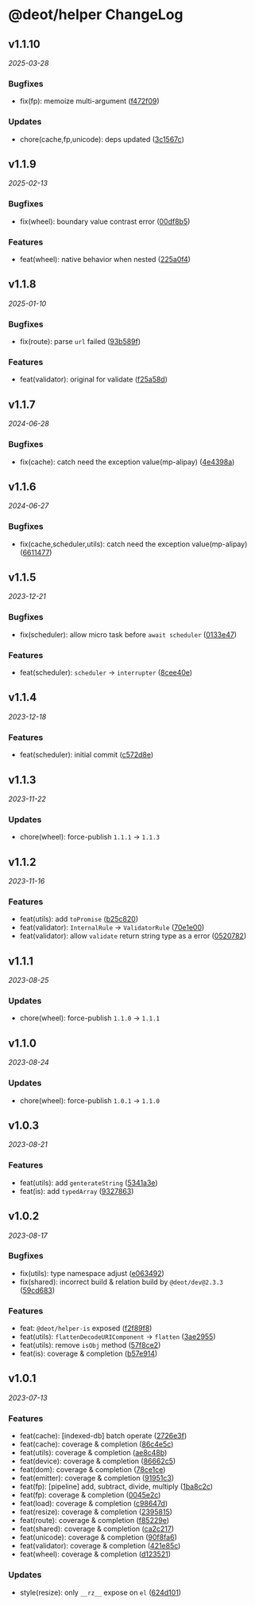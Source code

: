 # @deot/helper ChangeLog

## v1.1.10

_2025-03-28_

### Bugfixes

- fix(fp): memoize multi-argument ([f472f09](https://github.com/deot/helper/commit/f472f0920c8855823d1e6504388f34914118f298))

### Updates

- chore(cache,fp,unicode): deps updated ([3c1567c](https://github.com/deot/helper/commit/3c1567ca60eaa19e78e52e52945d75eeb6b7c2a0))

## v1.1.9

_2025-02-13_

### Bugfixes

- fix(wheel): boundary value contrast error ([00df8b5](https://github.com/deot/helper/commit/00df8b5da36ada0832fc4f18a65f38fcaf391b54))

### Features

- feat(wheel): native behavior when nested ([225a0f4](https://github.com/deot/helper/commit/225a0f41356b42700eae10fa4c0492e14080417f))

## v1.1.8

_2025-01-10_

### Bugfixes

- fix(route):  parse `url` failed ([93b589f](https://github.com/deot/helper/commit/93b589f49d787b888c9b735da4f84e549f596092))

### Features

- feat(validator): original for validate ([f25a58d](https://github.com/deot/helper/commit/f25a58d71af3179616106682bee03d909e243822))

## v1.1.7

_2024-06-28_

### Bugfixes

- fix(cache): catch need the exception value(mp-alipay) ([4e4398a](https://github.com/deot/helper/commit/4e4398a98200f818c44c866d740a7df43c7120e4))

## v1.1.6

_2024-06-27_

### Bugfixes

- fix(cache,scheduler,utils): catch need the exception value(mp-alipay) ([6611477](https://github.com/deot/helper/commit/661147703e8f19acb22928b5272b9cabe2af3eed))

## v1.1.5

_2023-12-21_

### Bugfixes

- fix(scheduler): allow micro task before `await scheduler` ([0133e47](https://github.com/deot/helper/commit/0133e4717576c708d773a3f170477222abbdf881))

### Features

- feat(scheduler): `scheduler` -> `interrupter` ([8cee40e](https://github.com/deot/helper/commit/8cee40e634c92334ac209558fe9e0b146c39ef9b))

## v1.1.4

_2023-12-18_

### Features

- feat(scheduler): initial commit ([c572d8e](https://github.com/deot/helper/commit/c572d8e24340302ffe3ed4683062119cfe94ffe5))

## v1.1.3

_2023-11-22_

### Updates

- chore(wheel): force-publish `1.1.1` -> `1.1.3`

## v1.1.2

_2023-11-16_

### Features

- feat(utils): add `toPromise` ([b25c820](https://github.com/deot/helper/commit/b25c820250f686798dde2c0c1f1cd34b0acf61a8))
- feat(validator): `InternalRule` -> `ValidatorRule` ([70e1e00](https://github.com/deot/helper/commit/70e1e0090099c95a840f595556db15b60893b7c4))
- feat(validator): allow `validate` return string type as a error ([0520782](https://github.com/deot/helper/commit/052078269e0f7139bcfdf1b1f37b1f77ca10fda9))

## v1.1.1

_2023-08-25_

### Updates

- chore(wheel): force-publish `1.1.0` -> `1.1.1`

## v1.1.0

_2023-08-24_

### Updates

- chore(wheel): force-publish `1.0.1` -> `1.1.0`

## v1.0.3

_2023-08-21_

### Features

- feat(utils): add `genterateString` ([5341a3e](https://github.com/deot/helper/commit/5341a3e04d87258d062ac4b6b931b54e4a4629a1))
- feat(is): add `typedArray` ([9327863](https://github.com/deot/helper/commit/93278638c56545d62a645ffb8f270ae5d3a8a3c3))

## v1.0.2

_2023-08-17_

### Bugfixes

- fix(utils): type namespace adjust ([e063492](https://github.com/deot/helper/commit/e063492e529f95516661cc58cea8c5733fa6e972))
- fix(shared): incorrect build & relation build by `@deot/dev@2.3.3` ([59cd683](https://github.com/deot/helper/commit/59cd683d73630d99ef8a96ba2f843769c0eafa1d))

### Features

- feat: `@deot/helper-is` exposed ([f2f89f8](https://github.com/deot/helper/commit/f2f89f8e516194a505ec6a404702f6c32a5e945f))
- feat(utils): `flattenDecodeURIComponent` ->  `flatten` ([3ae2955](https://github.com/deot/helper/commit/3ae29553e06a0309c227075551543dd3179173a7))
- feat(utils): remove `isObj` method ([57f8ce2](https://github.com/deot/helper/commit/57f8ce2b36878a22cfecba67a57df4d752b04bd2))
- feat(is): coverage & completion ([b57e914](https://github.com/deot/helper/commit/b57e91404072fc0b8eb91e004cd579f582ebe571))

## v1.0.1

_2023-07-13_

### Features

- feat(cache): [indexed-db] batch operate ([2726e3f](https://github.com/deot/helper/commit/2726e3f679e9c572b73fc8c4fddf189b1ff478df))
- feat(cache): coverage & completion ([86c4e5c](https://github.com/deot/helper/commit/86c4e5c5f93c8b06bda02d897c91cbfb23597e39))
- feat(utils): coverage & completion ([ae8c48b](https://github.com/deot/helper/commit/ae8c48b85e994e7dccc7f5d132b4bd57792f546c))
- feat(device): coverage & completion ([86662c5](https://github.com/deot/helper/commit/86662c577eb47595a919c1c6acb47b60bba55ef0))
- feat(dom): coverage & completion ([78ce1ce](https://github.com/deot/helper/commit/78ce1ce1b7a47dc436688d4e167e666cb70d435a))
- feat(emitter): coverage & completion ([91951c3](https://github.com/deot/helper/commit/91951c379dad6939f7520b02717ed1441f28bd9d))
- feat(fp): [pipeline] add, subtract, divide, multiply ([1ba8c2c](https://github.com/deot/helper/commit/1ba8c2c76c6dde7c83578664e264080c7255ae8a))
- feat(fp): coverage & completion ([0045e2c](https://github.com/deot/helper/commit/0045e2caf681fffb442daf0be886c1c41d9ded55))
- feat(load): coverage & completion ([c98647d](https://github.com/deot/helper/commit/c98647de41e3b1fe2531551bee74337c3225aa79))
- feat(resize): coverage & completion ([2395815](https://github.com/deot/helper/commit/2395815d9b8d2a0ffc9f41bece2dfa38c5a07759))
- feat(route): coverage & completion ([f85229e](https://github.com/deot/helper/commit/f85229efcd2be82eac39df4f49f5808c0f251cb1))
- feat(shared): coverage & completion ([ca2c217](https://github.com/deot/helper/commit/ca2c217c2a70490b131d98a242200f40e79671fc))
- feat(unicode): coverage & completion ([90f8fa6](https://github.com/deot/helper/commit/90f8fa6fe993ed06848c03f74588a330f7b013b2))
- feat(validator): coverage & completion ([421e85c](https://github.com/deot/helper/commit/421e85cb98332173120e2c0e04428d0a1756a83e))
- feat(wheel): coverage & completion ([d123521](https://github.com/deot/helper/commit/d1235210d5c44d99ae09bc1e3cfa598b5a262e1a))

### Updates

- style(resize): only `__rz__` expose on `el` ([624d101](https://github.com/deot/helper/commit/624d10154237d6f2e28ee87a8186002f30d9e9c3))
